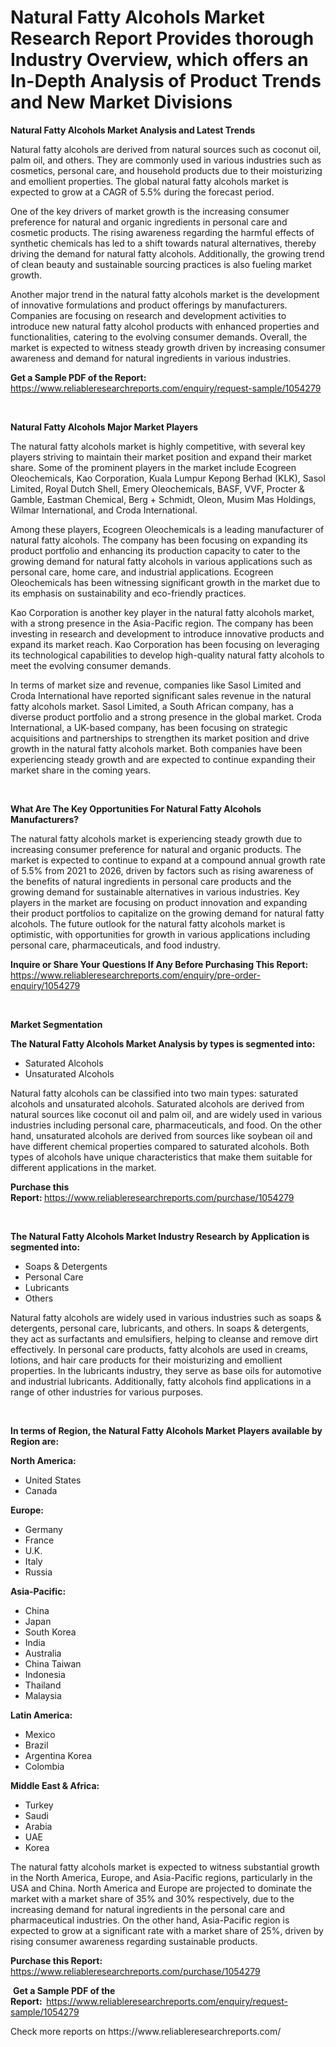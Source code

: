 <p><h1>Natural Fatty Alcohols Market Research Report Provides thorough Industry Overview, which offers an In-Depth Analysis of Product Trends and New Market Divisions</h1></p><p><strong>Natural Fatty Alcohols Market Analysis and Latest Trends</strong></p>
<p><p>Natural fatty alcohols are derived from natural sources such as coconut oil, palm oil, and others. They are commonly used in various industries such as cosmetics, personal care, and household products due to their moisturizing and emollient properties. The global natural fatty alcohols market is expected to grow at a CAGR of 5.5% during the forecast period.</p><p>One of the key drivers of market growth is the increasing consumer preference for natural and organic ingredients in personal care and cosmetic products. The rising awareness regarding the harmful effects of synthetic chemicals has led to a shift towards natural alternatives, thereby driving the demand for natural fatty alcohols. Additionally, the growing trend of clean beauty and sustainable sourcing practices is also fueling market growth.</p><p>Another major trend in the natural fatty alcohols market is the development of innovative formulations and product offerings by manufacturers. Companies are focusing on research and development activities to introduce new natural fatty alcohol products with enhanced properties and functionalities, catering to the evolving consumer demands. Overall, the market is expected to witness steady growth driven by increasing consumer awareness and demand for natural ingredients in various industries.</p></p>
<p><strong>Get a Sample PDF of the Report:&nbsp;</strong> <a href="https://www.reliableresearchreports.com/enquiry/request-sample/1054279">https://www.reliableresearchreports.com/enquiry/request-sample/1054279</a></p>
<p>&nbsp;</p>
<p><strong>Natural Fatty Alcohols Major Market Players</strong></p>
<p><p>The natural fatty alcohols market is highly competitive, with several key players striving to maintain their market position and expand their market share. Some of the prominent players in the market include Ecogreen Oleochemicals, Kao Corporation, Kuala Lumpur Kepong Berhad (KLK), Sasol Limited, Royal Dutch Shell, Emery Oleochemicals, BASF, VVF, Procter & Gamble, Eastman Chemical, Berg + Schmidt, Oleon, Musim Mas Holdings, Wilmar International, and Croda International.</p><p>Among these players, Ecogreen Oleochemicals is a leading manufacturer of natural fatty alcohols. The company has been focusing on expanding its product portfolio and enhancing its production capacity to cater to the growing demand for natural fatty alcohols in various applications such as personal care, home care, and industrial applications. Ecogreen Oleochemicals has been witnessing significant growth in the market due to its emphasis on sustainability and eco-friendly practices.</p><p>Kao Corporation is another key player in the natural fatty alcohols market, with a strong presence in the Asia-Pacific region. The company has been investing in research and development to introduce innovative products and expand its market reach. Kao Corporation has been focusing on leveraging its technological capabilities to develop high-quality natural fatty alcohols to meet the evolving consumer demands.</p><p>In terms of market size and revenue, companies like Sasol Limited and Croda International have reported significant sales revenue in the natural fatty alcohols market. Sasol Limited, a South African company, has a diverse product portfolio and a strong presence in the global market. Croda International, a UK-based company, has been focusing on strategic acquisitions and partnerships to strengthen its market position and drive growth in the natural fatty alcohols market. Both companies have been experiencing steady growth and are expected to continue expanding their market share in the coming years.</p></p>
<p>&nbsp;</p>
<p><strong>What Are The Key Opportunities For Natural Fatty Alcohols Manufacturers?</strong></p>
<p><p>The natural fatty alcohols market is experiencing steady growth due to increasing consumer preference for natural and organic products. The market is expected to continue to expand at a compound annual growth rate of 5.5% from 2021 to 2026, driven by factors such as rising awareness of the benefits of natural ingredients in personal care products and the growing demand for sustainable alternatives in various industries. Key players in the market are focusing on product innovation and expanding their product portfolios to capitalize on the growing demand for natural fatty alcohols. The future outlook for the natural fatty alcohols market is optimistic, with opportunities for growth in various applications including personal care, pharmaceuticals, and food industry.</p></p>
<p><strong>Inquire or Share Your Questions If Any Before Purchasing This Report:</strong> <a href="https://www.reliableresearchreports.com/enquiry/pre-order-enquiry/1054279">https://www.reliableresearchreports.com/enquiry/pre-order-enquiry/1054279</a></p>
<p>&nbsp;</p>
<p><strong>Market Segmentation</strong></p>
<p><strong>The Natural Fatty Alcohols Market Analysis by types is segmented into:</strong></p>
<p><ul><li>Saturated Alcohols</li><li>Unsaturated Alcohols</li></ul></p>
<p><p>Natural fatty alcohols can be classified into two main types: saturated alcohols and unsaturated alcohols. Saturated alcohols are derived from natural sources like coconut oil and palm oil, and are widely used in various industries including personal care, pharmaceuticals, and food. On the other hand, unsaturated alcohols are derived from sources like soybean oil and have different chemical properties compared to saturated alcohols. Both types of alcohols have unique characteristics that make them suitable for different applications in the market.</p></p>
<p><strong>Purchase this Report:&nbsp;</strong><a href="https://www.reliableresearchreports.com/purchase/1054279">https://www.reliableresearchreports.com/purchase/1054279</a></p>
<p>&nbsp;</p>
<p><strong>The Natural Fatty Alcohols Market Industry Research by Application is segmented into:</strong></p>
<p><ul><li>Soaps & Detergents</li><li>Personal Care</li><li>Lubricants</li><li>Others</li></ul></p>
<p><p>Natural fatty alcohols are widely used in various industries such as soaps & detergents, personal care, lubricants, and others. In soaps & detergents, they act as surfactants and emulsifiers, helping to cleanse and remove dirt effectively. In personal care products, fatty alcohols are used in creams, lotions, and hair care products for their moisturizing and emollient properties. In the lubricants industry, they serve as base oils for automotive and industrial lubricants. Additionally, fatty alcohols find applications in a range of other industries for various purposes.</p></p>
<p>&nbsp;</p>
<p><strong>In terms of Region, the Natural Fatty Alcohols Market Players available by Region are:</strong></p>
<p>
    <p> <strong> North America: </strong>
        <ul>
            <li>United States</li>
            <li>Canada</li>
        </ul>
        </p> 
    <p> <strong> Europe: </strong>
        <ul>
            <li>Germany</li>
            <li>France</li>
            <li>U.K.</li>
            <li>Italy</li>
            <li>Russia</li>
        </ul>
        </p> 
    <p> <strong> Asia-Pacific: </strong>
        <ul>
            <li>China</li>
            <li>Japan</li>
            <li>South Korea</li>
            <li>India</li>
            <li>Australia</li>
            <li>China Taiwan</li>
            <li>Indonesia</li>
            <li>Thailand</li>
            <li>Malaysia</li>
        </ul>
        </p> 
    <p> <strong> Latin America: </strong>
        <ul>
            <li>Mexico</li>
            <li>Brazil</li>
            <li>Argentina Korea</li>
            <li>Colombia</li>
        </ul>
        </p> 
    <p> <strong> Middle East & Africa: </strong>
        <ul>
            <li>Turkey</li>
            <li>Saudi</li>
            <li>Arabia</li>
            <li>UAE</li>
            <li>Korea</li>
        </ul>
    </p>
    </p>
<p><p>The natural fatty alcohols market is expected to witness substantial growth in the North America, Europe, and Asia-Pacific regions, particularly in the USA and China. North America and Europe are projected to dominate the market with a market share of 35% and 30% respectively, due to the increasing demand for natural ingredients in the personal care and pharmaceutical industries. On the other hand, Asia-Pacific region is expected to grow at a significant rate with a market share of 25%, driven by rising consumer awareness regarding sustainable products.</p></p>
<p><strong>Purchase this Report: </strong><a href="https://www.reliableresearchreports.com/purchase/1054279">https://www.reliableresearchreports.com/purchase/1054279</a></p>
<p>&nbsp;<strong>Get a Sample PDF of the Report:&nbsp;&nbsp;</strong><a href="https://www.reliableresearchreports.com/enquiry/request-sample/1054279">https://www.reliableresearchreports.com/enquiry/request-sample/1054279</a></p>
<p><strong></strong></p>
<p>Check more reports on https://www.reliableresearchreports.com/</p>